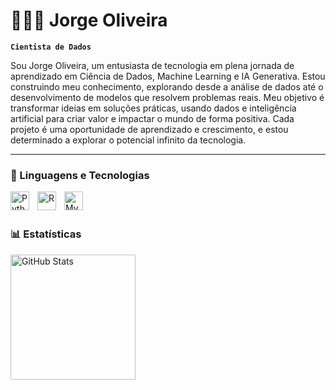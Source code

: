 # 👨🏻‍💻 Jorge Oliveira

**`Cientista de Dados`**

Sou Jorge Oliveira, um entusiasta de tecnologia em plena jornada de aprendizado em Ciência de Dados, Machine Learning e IA Generativa. Estou construindo meu conhecimento, explorando desde a análise de dados até o desenvolvimento de modelos que resolvem problemas reais. Meu objetivo é transformar ideias em soluções práticas, usando dados e inteligência artificial para criar valor e impactar o mundo de forma positiva. Cada projeto é uma oportunidade de aprendizado e crescimento, e estou determinado a explorar o potencial infinito da tecnologia.

---

### 🤖 Linguagens e Tecnologias

<img 
    align="left" 
    alt="Python" 
    title="Python"
    width="30px" 
    style="padding-right: 10px;" 
    src="https://cdn.jsdelivr.net/gh/devicons/devicon@latest/icons/python/python-original.svg" 
/>
<img 
    align="left" 
    alt="R"
    title="R" 
    width="30px" 
    style="padding-right: 10px;" 
    src="https://cdn.jsdelivr.net/gh/devicons/devicon@latest/icons/r/r-original.svg" 
/>
<img 
    align="left" 
    alt="MySQL" 
    title="MySQL"
    width="30px" 
    style="padding-right: 10px;" 
    src="https://cdn.jsdelivr.net/gh/devicons/devicon@latest/icons/mysql/mysql-original.svg" 
/>

<br/>
<br/>

### 📊 Estatísticas

<p>
  <img 
    align="left" 
    alt="GitHub Stats" 
    height="200" 
    style="padding-right: 10px;" 
    src="https://github-readme-stats.vercel.app/api?username=soujorgeoliveira&show_icons=true&theme=tokyonight&include_all_commits=true&locale=pt-br" 
  />
